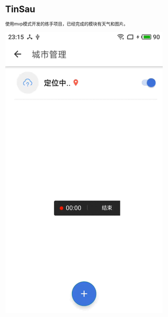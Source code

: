 # TinSau
使用mvp模式开发的练手项目，已经完成的模块有天气和图片。
<br/>
<br/>
![img](https://github.com/Kuki93/TinSau/blob/master/screenshots/weather.gif)
